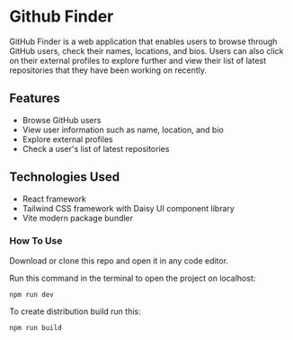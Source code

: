 # **Github Finder**

GitHub Finder is a web application that enables users to browse through GitHub users, check their names, locations, and bios. Users can also click on their external profiles to explore further and view their list of latest repositories that they have been working on recently.

## **Features**
<ul>
  <li>Browse GitHub users</li>
  <li>View user information such as name, location, and bio</li>
  <li>Explore external profiles</li>
  <li>Check a user's list of latest repositories</li>
</ul>

## **Technologies Used**
<ul>
  <li>React framework</li>
  <li>Tailwind CSS framework with Daisy UI component library</li>
  <li>Vite modern package bundler</li>
</ul>

### **How To Use**

Download or clone this repo and open it in any code editor.

Run this command in the terminal to open the project on localhost:

```nmp
npm run dev
```

To create distribution build run this:

```npm
npm run build
```
